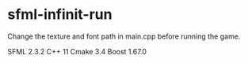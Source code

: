 # sfml-infinit-run
Change the texture and font path in main.cpp before running the game.

SFML 2.3.2
C++ 11
Cmake 3.4
Boost 1.67.0
